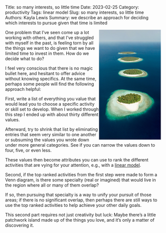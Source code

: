 Title: so many interests, so little time
Date: 2023-02-25
Category: productivity
Tags: linear model
Slug: so many interests, so little time
Authors: Kayla Lewis
Summary: we describe an approach for deciding which interests to pursue given that time is limited

<img align=right src="images/islands-of-interest.jpg" width="200"/>

One problem that I’ve seen come up a lot working with others, and that I’ve struggled with myself in the past, is feeling torn by all the things we want to do given that we have limited time to invest in them. How do we decide what to do?

I feel very conscious that there is no magic bullet here, and hesitant to offer advice without knowing specifics. At the same time, perhaps some people will find the following approach helpful:

First, write a list of everything you value that would lead you to choose a specific activity or skill set to develop. When I worked through this step I ended up with about thirty different values.

Afterward, try to shrink that list by eliminating entries that seem very similar to one another or subsuming the values you wrote down under more general categories. See if you can narrow the values down to four, five, or even less.

These values then become attributes you can use to rank the different activities that are vying for your attention, e.g., with a [linear model](https://thedecisionblog.com/linear%20model.html).

Second, if the top ranked activities from the first step were made to form a Venn diagram, is there some specialty (real or imagined) that would live in the region where all or many of them overlap?

If so, then pursuing that specialty is a way to unify your pursuit of those areas; if there is no significant overlap, then perhaps there are still ways to use the top ranked activities to help achieve your other daily goals.

This second part requires not just creativity but luck: Maybe there’s a little patchwork island made up of the things you love, and it’s only a matter of discovering it.

